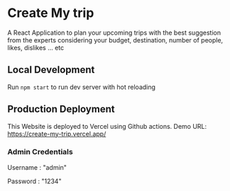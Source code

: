 # Create My trip

A React Application to plan your upcoming trips with the best suggestion from the experts considering your budget, destination, number of people, likes, dislikes ... etc

## Local Development
Run `npm start` to run dev server with hot reloading

## Production Deployment
This Website is deployed to Vercel using Github actions. 
Demo URL: https://create-my-trip.vercel.app/


### Admin Credentials

Username : "admin"

Password : "1234"

